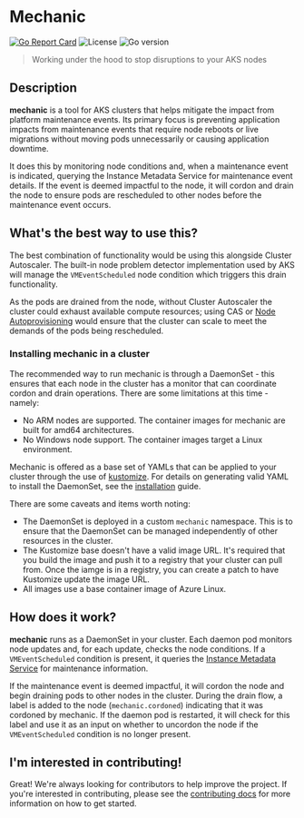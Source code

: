 # Mechanic
[![Go Report Card](https://goreportcard.com/badge/github.com/amargherio/mechanic)](https://goreportcard.com/report/github.com/amargherio/mechanic)
![License](https://img.shields.io/github/license/amargherio/mechanic)
![Go version](https://img.shields.io/github/go-mod/go-version/amargherio/mechanic)

> Working under the hood to stop disruptions to your AKS nodes

## Description

**mechanic** is a tool for AKS clusters that helps mitigate the impact from platform maintenance events. Its primary focus
is preventing application impacts from maintenance events that require node reboots or live migrations without moving pods
unnecessarily or causing application downtime.

It does this by monitoring node conditions and, when a maintenance event is indicated, querying the Instance Metadata Service
for maintenance event details. If the event is deemed impactful to the node, it will cordon and drain the node to ensure 
pods are rescheduled to other nodes before the maintenance event occurs.

## What's the best way to use this?

The best combination of functionality would be using this alongside Cluster Autoscaler. The built-in node problem detector
implementation used by AKS will manage the `VMEventScheduled` node condition which triggers this drain functionality.

As the pods are drained from the node, without Cluster Autoscaler the cluster could exhaust available compute resources;
using CAS or [Node Autoprovisioning](https://learn.microsoft.com/en-us/azure/aks/node-autoprovision?tabs=azure-cli) would 
ensure that the cluster can scale to meet the demands of the pods being rescheduled.

### Installing mechanic in a cluster

The recommended way to run mechanic is through a DaemonSet - this ensures that each node in the cluster has a monitor that
can coordinate cordon and drain operations. There are some limitations at this time - namely:

- No ARM nodes are supported. The container images for mechanic are built for amd64 architectures.
- No Windows node support. The container images target a Linux environment.

Mechanic is offered as a base set of YAMLs that can be applied to your cluster through the use of [kustomize](https://kustomize.io/).
For details on generating valid YAML to install the DaemonSet, see the [installation](./docs/install.md) guide.

There are some caveats and items worth noting:

- The DaemonSet is deployed in a custom `mechanic` namespace. This is to ensure that the DaemonSet can be managed independently
  of other resources in the cluster.
- The Kustomize base doesn't have a valid image URL. It's required that you build the image and push it to a registry that
  your cluster can pull from. Once the iamge is in a registry, you can create a patch to have Kustomize update the image URL.
- All images use a base container image of Azure Linux.

## How does it work?

**mechanic** runs as a DaemonSet in your cluster. Each daemon pod monitors node updates and, for each update, checks the 
node conditions. If a `VMEventScheduled` condition is present, it queries the [Instance Metadata Service](https://learn.microsoft.com/en-us/azure/virtual-machines/instance-metadata-service?tabs=linux) for maintenance
information.

If the maintenance event is deemed impactful, it will cordon the node and begin draining pods to other nodes in the cluster.
During the drain flow, a label is added to the node (`mechanic.cordoned`) indicating that it was cordoned by mechanic. If the daemon pod is restarted,
it will check for this label and use it as an input on whether to uncordon the node if the `VMEventScheduled` condition is
no longer present.

## I'm interested in contributing!

Great! We're always looking for contributors to help improve the project. If you're interested in contributing, please see
the [contributing docs](./CONTRIBUTING.md) for more information on how to get started.